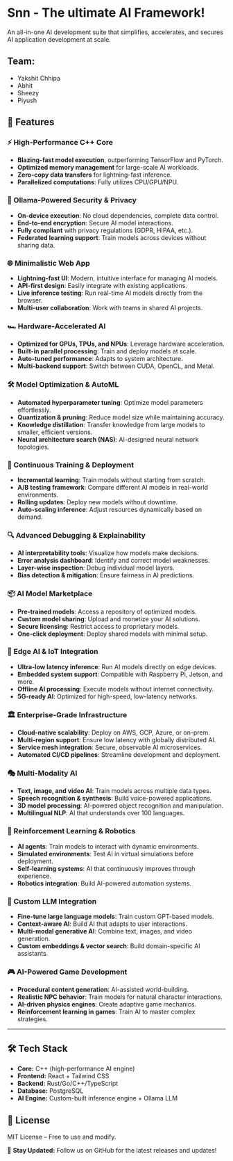 # Snn - The ultimate AI Framework!
An all-in-one AI development suite that simplifies, accelerates, and secures AI application development at scale.

## Team:
- Yakshit Chhipa
- Abhit 
- Sheezy
- Piyush

## 🚀 Features

### ⚡ High-Performance C++ Core
- **Blazing-fast model execution**, outperforming TensorFlow and PyTorch.
- **Optimized memory management** for large-scale AI workloads.
- **Zero-copy data transfers** for lightning-fast inference.
- **Parallelized computations**: Fully utilizes CPU/GPU/NPU.

### 🔐 Ollama-Powered Security & Privacy
- **On-device execution**: No cloud dependencies, complete data control.
- **End-to-end encryption**: Secure AI model interactions.
- **Fully compliant** with privacy regulations (GDPR, HIPAA, etc.).
- **Federated learning support**: Train models across devices without sharing data.

### 🌐 Minimalistic Web App
- **Lightning-fast UI**: Modern, intuitive interface for managing AI models.
- **API-first design**: Easily integrate with existing applications.
- **Live inference testing**: Run real-time AI models directly from the browser.
- **Multi-user collaboration**: Work with teams in shared AI projects.

### 🏎 Hardware-Accelerated AI
- **Optimized for GPUs, TPUs, and NPUs**: Leverage hardware acceleration.
- **Built-in parallel processing**: Train and deploy models at scale.
- **Auto-tuned performance**: Adapts to system architecture.
- **Multi-backend support**: Switch between CUDA, OpenCL, and Metal.

### 🛠 Model Optimization & AutoML
- **Automated hyperparameter tuning**: Optimize model parameters effortlessly.
- **Quantization & pruning**: Reduce model size while maintaining accuracy.
- **Knowledge distillation**: Transfer knowledge from large models to smaller, efficient versions.
- **Neural architecture search (NAS)**: AI-designed neural network topologies.

### 🔄 Continuous Training & Deployment
- **Incremental learning**: Train models without starting from scratch.
- **A/B testing framework**: Compare different AI models in real-world environments.
- **Rolling updates**: Deploy new models without downtime.
- **Auto-scaling inference**: Adjust resources dynamically based on demand.

### 🔍 Advanced Debugging & Explainability
- **AI interpretability tools**: Visualize how models make decisions.
- **Error analysis dashboard**: Identify and correct model weaknesses.
- **Layer-wise inspection**: Debug individual model layers.
- **Bias detection & mitigation**: Ensure fairness in AI predictions.

### 📦 AI Model Marketplace
- **Pre-trained models**: Access a repository of optimized models.
- **Custom model sharing**: Upload and monetize your AI solutions.
- **Secure licensing**: Restrict access to proprietary models.
- **One-click deployment**: Deploy shared models with minimal setup.

### 📡 Edge AI & IoT Integration
- **Ultra-low latency inference**: Run AI models directly on edge devices.
- **Embedded system support**: Compatible with Raspberry Pi, Jetson, and more.
- **Offline AI processing**: Execute models without internet connectivity.
- **5G-ready AI**: Optimized for high-speed, low-latency networks.

### 🏛 Enterprise-Grade Infrastructure
- **Cloud-native scalability**: Deploy on AWS, GCP, Azure, or on-prem.
- **Multi-region support**: Ensure low latency with globally distributed AI.
- **Service mesh integration**: Secure, observable AI microservices.
- **Automated CI/CD pipelines**: Streamline development and deployment.

### 🎭 Multi-Modality AI
- **Text, image, and video AI**: Train models across multiple data types.
- **Speech recognition & synthesis**: Build voice-powered applications.
- **3D model processing**: AI-powered object recognition and manipulation.
- **Multilingual NLP**: AI that understands over 100 languages.

### 🔄 Reinforcement Learning & Robotics
- **AI agents**: Train models to interact with dynamic environments.
- **Simulated environments**: Test AI in virtual simulations before deployment.
- **Self-learning systems**: AI that continuously improves through experience.
- **Robotics integration**: Build AI-powered automation systems.

### 🧠 Custom LLM Integration
- **Fine-tune large language models**: Train custom GPT-based models.
- **Context-aware AI**: Build AI that adapts to user interactions.
- **Multi-modal generative AI**: Combine text, images, and video generation.
- **Custom embeddings & vector search**: Build domain-specific AI assistants.

### 🎮 AI-Powered Game Development
- **Procedural content generation**: AI-assisted world-building.
- **Realistic NPC behavior**: Train models for natural character interactions.
- **AI-driven physics engines**: Create adaptive game mechanics.
- **Reinforcement learning in games**: Train AI to master complex strategies.

---



## 🛠 Tech Stack
- **Core:** C++ (high-performance AI engine)
- **Frontend:** React + Tailwind CSS
- **Backend:** Rust/Go/C++/TypeScript
- **Database:** PostgreSQL
- **AI Engine:** Custom-built inference engine + Ollama LLM

## 📜 License
MIT License – Free to use and modify.

🔗 **Stay Updated:** Follow us on GitHub for the latest releases and updates!
